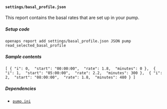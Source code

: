 #### `settings/basal_profile.json`
This report contains the basal rates that are set up in your pump.
##### Setup code
`openaps report add settings/basal_profile.json JSON pump read_selected_basal_profile`
##### Sample contents
`[
  {
    "i": 0, 
    "start": "00:00:00", 
    "rate": 1.8, 
    "minutes": 0
  }, 
  {
    "i": 1, 
    "start": "05:00:00", 
    "rate": 2.2, 
    "minutes": 300
  }, 
  {
    "i": 2, 
    "start": "08:00:00", 
    "rate": 1.8, 
    "minutes": 480
  }
]`
##### Dependencies
* [`pump.ini`](openaps-device-pump.md)
